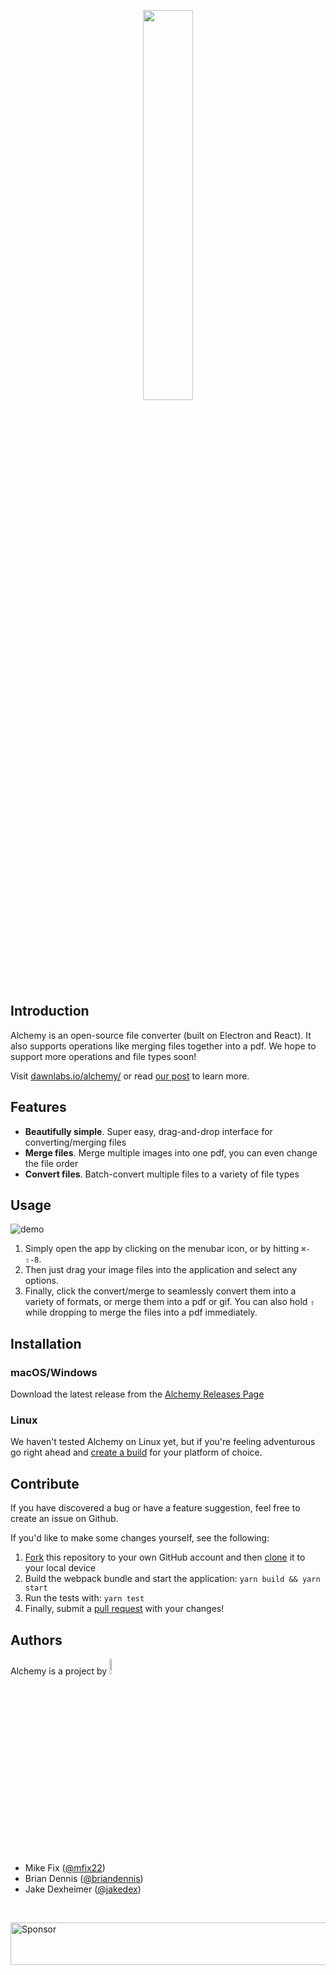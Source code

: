 <p align="center"><img width=40% src="https://cloud.githubusercontent.com/assets/10369094/24595851/bc69d6e4-17ff-11e7-98e9-67b538b25de3.png"></p>

## Introduction

Alchemy is an open-source file converter (built on Electron and React). It also supports operations like merging files together into a pdf. We hope to support more operations and file types soon!

Visit [dawnlabs.io/alchemy/](http://dawnlabs.io/alchemy/) or read [our post](https://dawnlabs.github.io/blog/alchemy/) to learn more.

## Features

* **Beautifully simple**. Super easy, drag-and-drop interface for converting/merging files
* **Merge files**. Merge multiple images into one pdf, you can even change the file order
* **Convert files**. Batch-convert multiple files to a variety of file types

## Usage

[]()![demo](https://cloud.githubusercontent.com/assets/10369094/24595824/7e6f7f74-17ff-11e7-80dd-b2602b9f0ba1.gif)

1. Simply open the app by clicking on the menubar icon, or by hitting `⌘-⇧-8`.
2. Then just drag your image files into the application and select any options.
3. Finally, click the convert/merge to seamlessly convert them into a variety of formats, or merge them into a pdf or gif. You can also hold `⇧` while dropping to merge the files into a pdf immediately.

## Installation

### macOS/Windows

Download the latest release from the [Alchemy Releases Page](https://github.com/dawnlabs/alchemy/releases/latest)

### Linux 

We haven't tested Alchemy on Linux yet, but if you're feeling adventurous go right ahead and [create a build](https://github.com/dawnlabs/alchemy/issues/9) for your platform of choice.

## Contribute

If you have discovered a bug or have a feature suggestion, feel free to create an issue on Github.

If you'd like to make some changes yourself, see the following:
1. [Fork](https://help.github.com/articles/fork-a-repo/) this repository to your own GitHub account and then [clone](https://help.github.com/articles/cloning-a-repository/) it to your local device
2. Build the webpack bundle and start the application: `yarn build && yarn start`
3. Run the tests with: `yarn test`
4. Finally, submit a [pull request](https://help.github.com/articles/creating-a-pull-request-from-a-fork/) with your changes!

## Authors
Alchemy is a project by <a href="http://dawnlabs.io/"><img width=8% src="https://cloud.githubusercontent.com/assets/10369094/25406306/dacebd4c-29cb-11e7-8e1c-468687cde495.png"></a>
- Mike Fix ([@mfix22](https://github.com/mfix22))
- Brian Dennis ([@briandennis](https://github.com/briandennis))
- Jake Dexheimer ([@jakedex](https://github.com/jakedex))

<br>

<a href="https://app.codesponsor.io/link/4phDnnWx26cvd5VwNvzwwdPm/dawnlabs/alchemy" rel="nofollow"><img src="https://app.codesponsor.io/embed/4phDnnWx26cvd5VwNvzwwdPm/dawnlabs/alchemy.svg" style="width: 888px; height: 68px;" alt="Sponsor" /></a>

